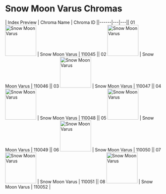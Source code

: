# Snow Moon Varus Chromas

| Index  Preview | Chroma Name | Chroma ID ||------|---|---|| 01  <img src='https://raw.communitydragon.org/latest/plugins/rcp-be-lol-game-data/global/default/v1/champion-chroma-images/110/110045.png' alt='Snow Moon Varus' width='100'> | Snow Moon Varus | 110045 || 02  <img src='https://raw.communitydragon.org/latest/plugins/rcp-be-lol-game-data/global/default/v1/champion-chroma-images/110/110046.png' alt='Snow Moon Varus' width='100'> | Snow Moon Varus | 110046 || 03  <img src='https://raw.communitydragon.org/latest/plugins/rcp-be-lol-game-data/global/default/v1/champion-chroma-images/110/110047.png' alt='Snow Moon Varus' width='100'> | Snow Moon Varus | 110047 || 04  <img src='https://raw.communitydragon.org/latest/plugins/rcp-be-lol-game-data/global/default/v1/champion-chroma-images/110/110048.png' alt='Snow Moon Varus' width='100'> | Snow Moon Varus | 110048 || 05  <img src='https://raw.communitydragon.org/latest/plugins/rcp-be-lol-game-data/global/default/v1/champion-chroma-images/110/110049.png' alt='Snow Moon Varus' width='100'> | Snow Moon Varus | 110049 || 06  <img src='https://raw.communitydragon.org/latest/plugins/rcp-be-lol-game-data/global/default/v1/champion-chroma-images/110/110050.png' alt='Snow Moon Varus' width='100'> | Snow Moon Varus | 110050 || 07  <img src='https://raw.communitydragon.org/latest/plugins/rcp-be-lol-game-data/global/default/v1/champion-chroma-images/110/110051.png' alt='Snow Moon Varus' width='100'> | Snow Moon Varus | 110051 || 08  <img src='https://raw.communitydragon.org/latest/plugins/rcp-be-lol-game-data/global/default/v1/champion-chroma-images/110/110052.png' alt='Snow Moon Varus' width='100'> | Snow Moon Varus | 110052 |